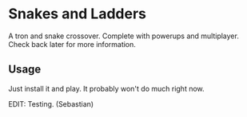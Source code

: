 Snakes and Ladders
=========

A tron and snake crossover.  Complete with powerups and multiplayer.  Check back later for more information.

Usage
-----

Just install it and play.  It probably won't do much right now.


EDIT: Testing. (Sebastian)